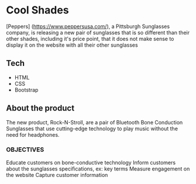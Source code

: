 # Cool Shades

[Peppers] (https://www.peppersusa.com/), a Pittsburgh Sunglasses company, is releasing a new pair of sunglasses that is so different than their other shades, including it's price point, that it does not make sense to display it on the website with all their other sunglasses

## Tech

- HTML
- CSS
- Bootstrap

## About the product

The new product, Rock-N-Stroll, are a pair of Bluetooth Bone Conduction Sunglasses that use cutting-edge technology to play music without the need for headphones.

### OBJECTIVES

Educate customers on bone-conductive technology
Inform customers about the sunglasses specifications, ex: key terms
Measure engagement on the website
Capture customer information
